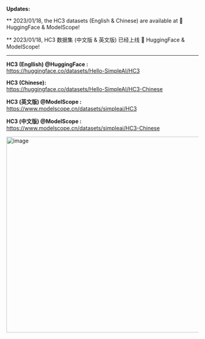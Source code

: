 **Updates:**

** 2023/01/18, the HC3 datasets (English & Chinese) are available at 🤗 HuggingFace & ModelScope!

** 2023/01/18, HC3 数据集 (中文版 & 英文版) 已经上线 🤗 HuggingFace & ModelScope!


---

**HC3 (Engllish) @HuggingFace :**\
https://huggingface.co/datasets/Hello-SimpleAI/HC3

**HC3 (Chinese):**\
https://huggingface.co/datasets/Hello-SimpleAI/HC3-Chinese

**HC3 (英文版) @ModelScope :**\
https://www.modelscope.cn/datasets/simpleai/HC3

**HC3 (中文版) @ModelScope :**\
https://www.modelscope.cn/datasets/simpleai/HC3-Chinese


<img width="512" alt="image" src="https://user-images.githubusercontent.com/37113676/213214747-f03e15e6-6601-49ff-8c48-ace14f114572.png">
